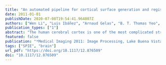 ```yaml
---
title: "An automated pipeline for cortical surface generation and registration of the cerebral cortex"
date: 2011-01-01
publishDate: 2020-07-08T19:54:41.964807Z
authors: ["Wen Li", "Luis Ibáñez", "Arnaud Gelas", "B. T. Thomas Yeo", "Marc Niethammer", "Nancy Andreasen", "Vincent A. Magnotta"]
publication_types: ["1"]
abstract: "The human cerebral cortex is one of the most complicated structures in the body. It has a highly convoluted structure with much of the cortical sheet buried in sulci. Based on cytoarchitectural and functional imaging studies, it is possible to segment the cerebral cortex into several subregions. While it is only possible to differentiate the true anatomical subregions based on cytoarchitecture, the surface morphometry aligns closely with the underlying cytoarchitecture and provides features that allow the surface of the cortex to be parcellated based on the sulcal and gyral patterns that are readily visible on the MR images. We have developed a fully automated pipeline for the generation and registration of cortical surfaces in the spherical domain. The pipeline initiates with the BRAINS AutoWorkup pipeline. Subsequently, topology correction and surface generation is performed to generate a genus zero surface and mapped to a sphere. Several surface features are then calculated to drive the registration between the atlas surface and other datasets. A spherical diffeomorphic demons algorithm is used to co-register an atlas surface onto a subject surface. A lobar based atlas of the cerebral cortex was created from a manual parcellation of the cortex. The atlas surface was then co-registered to five additional subjects using a spherical diffeomorphic demons algorithm. The labels from the atlas surface were warped on the subject surface and compared to the manual raters. The average Dice overlap index was 0.89 across all regions."
featured: false
publication: "*Medical Imaging 2011: Image Processing, Lake Buena Vista, Florida, USA, February 14-16, 2011*"
tags: ["SPIE", "brain"]
url_pdf: "https://doi.org/10.1117/12.876509"
doi: "10.1117/12.876509"
---
```


